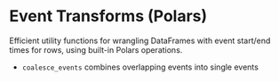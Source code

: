# Event Transforms (Polars)

Efficient utility functions for wrangling DataFrames with event start/end times for rows, using built-in Polars operations.

- ``coalesce_events`` combines overlapping events into single events
